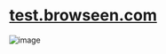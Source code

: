 # [test.browseen.com](http://test.browseen.com)

![image](https://github.com/browseen/test/assets/5669657/067eeb0f-96be-4885-a71d-c7e2642b2173)

